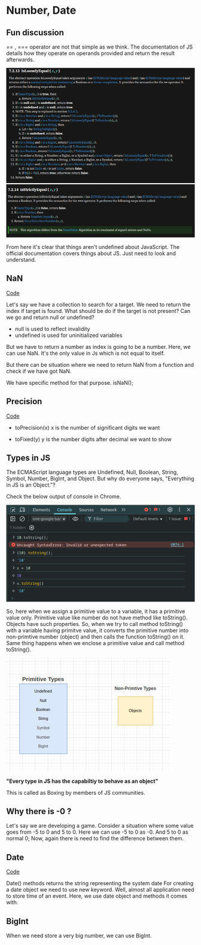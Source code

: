# Number, Date

## Fun discussion
== , === operator are not that simple as we think. The documentation of JS details how they operate on operands provided and return the result afterwards.

![](./Screenshot%20from%202025-04-12%2023-26-58.png)
![](./Screenshot%20from%202025-04-12%2023-27-15.png)

From here it's clear that things aren't undefined about JavaScript. The official documentation covers things about JS. Just need to look and understand.

## NaN
[Code](./nan.js)

Let's say we have a collection to search for a target. We need to return the index if target is found. 
What should be do if the target is not present?
Can we go and return null or undefined?
- null is used to reflect invalidity
- undefined is used for uninitialized variables 

But we have to return a number as index is going to be a number.
Here, we can use NaN.  It's the only value in Js which is not equal to itself.

But there can be situation where we need to return NaN from a function and check if we have got NaN.

We have specific method for that purpose. 
isNaN();

## Precision
[Code](./number.js)

- toPrecision(x) 
x is the number of significant digits we want

- toFixed(y)
y is the number digits after decimal we want to show

## Types in JS
The ECMAScript language types are Undefined, Null, Boolean, String, Symbol, Number, BigInt, and Object. 
But why do everyone says, "Everything in JS is an Object."?

Check the below output of console in Chrome.

![](./Screenshot%20from%202025-04-13%2000-17-31.png)

So, here when we assign a primitive value to a variable, it has a primitive value only. Primitive value like number do not have method like toString(). Objects have such properties. So, when we try to call method toString() with a variable having primitve value, it converts the primitive number into non-primtive number (object) and then calls the function toString() on it.
Same thing happens when we enclose a primitive value and call method toString().

![](./Screenshot%20from%202025-04-13%2000-24-14.png)

**"Every type in JS has the capabiltiy to behave as an object"**

This is called as Boxing by members of JS communities.

## Why there is -0 ?
Let's say we are developing a game.
Consider a situation where some value goes from -5 to 0 and 5 to 0.
Here we can use -5 to 0 as -0.
And 5 to 0 as normal 0;
Now, again there is need to find the difference between them.


## Date
[Code](./date.js)

Date() methods returns the string representing the system date
For creating a date object we need to use new keyword. Well, almost all application need to store time of an event. Here, we use date object and methods it comes with.


## BigInt
When we need store a very big number, we can use BigInt.
